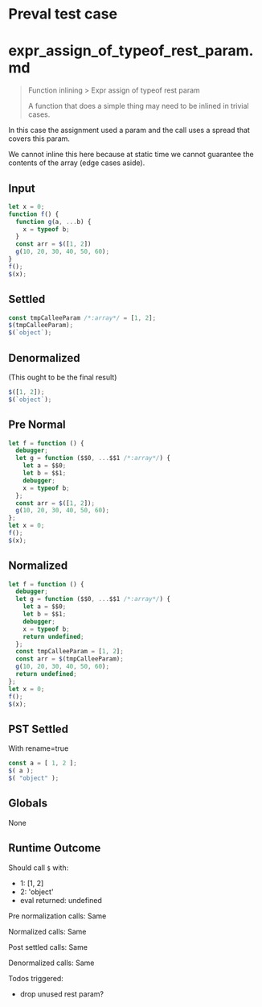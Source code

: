 # Preval test case

# expr_assign_of_typeof_rest_param.md

> Function inlining > Expr assign of typeof rest param
>
> A function that does a simple thing may need to be inlined in trivial cases.

In this case the assignment used a param and the call uses a spread that covers this param.

We cannot inline this here because at static time we cannot guarantee the contents of the array (edge cases aside).

## Input

`````js filename=intro
let x = 0;
function f() {
  function g(a, ...b) {
    x = typeof b;
  }
  const arr = $([1, 2])
  g(10, 20, 30, 40, 50, 60);
}
f();
$(x);
`````

## Settled


`````js filename=intro
const tmpCalleeParam /*:array*/ = [1, 2];
$(tmpCalleeParam);
$(`object`);
`````

## Denormalized
(This ought to be the final result)

`````js filename=intro
$([1, 2]);
$(`object`);
`````

## Pre Normal


`````js filename=intro
let f = function () {
  debugger;
  let g = function ($$0, ...$$1 /*:array*/) {
    let a = $$0;
    let b = $$1;
    debugger;
    x = typeof b;
  };
  const arr = $([1, 2]);
  g(10, 20, 30, 40, 50, 60);
};
let x = 0;
f();
$(x);
`````

## Normalized


`````js filename=intro
let f = function () {
  debugger;
  let g = function ($$0, ...$$1 /*:array*/) {
    let a = $$0;
    let b = $$1;
    debugger;
    x = typeof b;
    return undefined;
  };
  const tmpCalleeParam = [1, 2];
  const arr = $(tmpCalleeParam);
  g(10, 20, 30, 40, 50, 60);
  return undefined;
};
let x = 0;
f();
$(x);
`````

## PST Settled
With rename=true

`````js filename=intro
const a = [ 1, 2 ];
$( a );
$( "object" );
`````

## Globals

None

## Runtime Outcome

Should call `$` with:
 - 1: [1, 2]
 - 2: 'object'
 - eval returned: undefined

Pre normalization calls: Same

Normalized calls: Same

Post settled calls: Same

Denormalized calls: Same

Todos triggered:
- drop unused rest param?